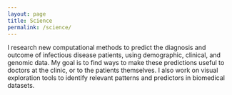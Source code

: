```yaml
---
layout: page
title: Science
permalink: /science/
---
```


I research new computational methods to predict the diagnosis and outcome of infectious disease patients, using demographic, clinical, and genomic data. My goal is to find ways to make these predictions useful to doctors at the clinic, or to the patients themselves. I also work on visual exploration tools to identify relevant patterns and predictors in  biomedical datasets.

